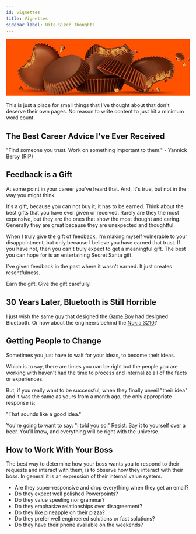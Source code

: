 ```yaml
---
id: vignettes
title: Vignettes 
sidebar_label: Bite Sized Thoughts
---
```

![Bite sized](assets/bite-sized.jpg)

This is just a place for small things that I've thought about that don't deserve their own pages.  No reason to write content to just hit a minimum word count.

## The Best Career Advice I've Ever Received

"Find someone you trust.  Work on something important to them."  - Yannick Bercy (RIP)

## Feedback is a Gift

At some point in your career you've heard that.  And, it's true, but not in the way you might think.

It's a gift, because you can not buy it, it has to be earned.  Think about the best gifts that you have ever given or received.  Rarely are they the most expensive, but they are the ones that show the most thought and caring.  Generally they are great because they are unexpected and thoughtful.

When I truly give the gift of feedback, I'm making myself vulnerable to your disappointment, but only because I believe you have earned that trust.  If you have not, then you can't truly expect to get a meaningful gift.  The best you can hope for is an entertaining Secret Santa gift.

I've given feedback in the past where it wasn't earned.  It just creates resentfulness.

Earn the gift.  Give the gift carefully.

## 30 Years Later, Bluetooth is Still Horrible

I just wish the same [guy](https://en.wikipedia.org/wiki/Gunpei_Yokoi) that designed the [Game Boy](https://en.wikipedia.org/wiki/Game_Boy) had designed Bluetooth.  Or how about the engineers behind the [Nokia 3210](https://en.wikipedia.org/wiki/Nokia_3210)?

## Getting People to Change

Sometimes you just have to wait for your ideas, to become their ideas.

Which is to say, there are times you can be right but the people you are working with haven't had the time to process and internalize all of the facts or experiences.

But, if you really want to be successful, when they finally unveil "their idea" and it was the same as yours from a month ago, the only appropriate response is:

"That sounds like a good idea."

You're going to want to say:  "I told you so." Resist.  Say it to yourself over a beer.  You'll know, and everything will be right with the universe.

## How to Work With Your Boss

The best way to determine how your boss wants you to respond to their requests and interact with them, is to observe how they interact with their boss. In general it is an expression of their internal value system.

* Are they super-responsive and drop everything when they get an email?
* Do they expect well polished Powerpoints?
* Do they value speeling nor grammar?
* Do they emphasize relationships over disagreement?
* Do they like pineapple on their pizza?
* Do they prefer well engineered solutions or fast solutions?
* Do they have their phone available on the weekends?


